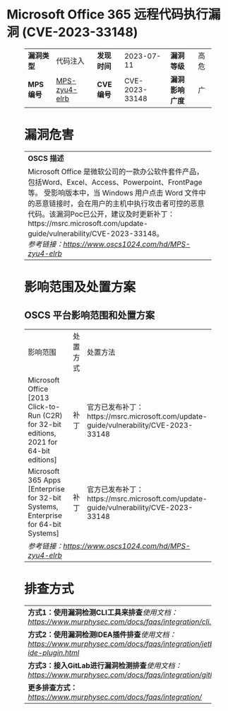 # Microsoft Office 365 远程代码执行漏洞 (CVE-2023-33148)
<figure class="wp-block-table">
    <table>
        <tbody>
        <tr>
            <td><strong>漏洞类型</strong></td>
            <td>代码注入</td>
            <td><strong>发现时间</strong></td>
            <td>2023-07-11</td>
            <td><strong>漏洞等级</strong></td>
            <td>高危</td>
        </tr>
        <tr>
            <td><strong>MPS编号</strong></td>
            <td><a href="https://www.oscs1024.com/hd/MPS-zyu4-elrb">MPS-zyu4-elrb</a></td>
            <td><strong>CVE编号</strong></td>
            <td>CVE-2023-33148</td>
            <td><strong>漏洞影响广度</strong></td>
            <td>广</td>
        </tr>
        </tbody>
    </table>
</figure>


<figure class="wp-block-table">
    <h1 class="wp-block-heading">漏洞危害</h1>
    <table>
        <tbody>
        <tr>
            <td><strong>OSCS 描述</strong></td>
        </tr>
        <tr>
            <td>Microsoft Office 是微软公司的一款办公软件套件产品，包括Word、Excel、Access、Powerpoint、FrontPage 等。 
受影响版本中，当 Windows 用户点击 Word 文件中的恶意链接时，会在用户的主机中执行攻击者可控的恶意代码。该漏洞Poc已公开，建议及时更新补丁：https://msrc.microsoft.com/update-guide/vulnerability/CVE-2023-33148。<br><em>参考链接：<a
                    href="https://www.oscs1024.com/hd/MPS-zyu4-elrb">https://www.oscs1024.com/hd/MPS-zyu4-elrb</a></em>
            </td>
        </tr>
        </tbody>
    </table>
</figure>


<figure class="wp-block-table alignleft">
    <h1 class="wp-block-heading">影响范围及处置方案</h1>
    <h2 class="wp-block-heading"><strong>OSCS</strong> <strong>平台影响范围和处置方案</strong></h2>
    <table>
        <tbody>
        <tr>
            <td>影响范围</td>
            <td>处置方式</td>
            <td>处置方法</td>
        </tr>
        <tr><td rowspan="1">Microsoft Office [2013 Click-to-Run (C2R) for 32-bit editions, 2021 for 64-bit editions]</td><td>补丁</td><td>官方已发布补丁：https://msrc.microsoft.com/update-guide/vulnerability/CVE-2023-33148</td></tr><tr><td rowspan="1">Microsoft 365 Apps [Enterprise for 32-bit Systems, Enterprise for 64-bit Systems]</td><td>补丁</td><td>官方已发布补丁：https://msrc.microsoft.com/update-guide/vulnerability/CVE-2023-33148</td></tr>
        <tr>
            <td colspan="3"><em>参考链接：</em><em><a
                    href="https://www.oscs1024.com/hd/MPS-zyu4-elrb">https://www.oscs1024.com/hd/MPS-zyu4-elrb</a></em></td>
        </tr>
        </tbody>
    </table>
</figure>


<figure class="wp-block-table">
    <h1 class="wp-block-heading">排查方式</h1>
    <table>
        <tbody>
        <tr>
            <td><strong>方式1：使用漏洞检测CLI工具来排查</strong><em>使用文档：<a
                    href="https://www.murphysec.com/docs/faqs/integration/cli.html">https://www.murphysec.com/docs/faqs/integration/cli.html</a></em>
            </td>
        </tr>
        <tr>
            <td><strong>方式2：使用漏洞检测IDEA插件排查</strong><em>使用文档：<a
                    href="https://www.murphysec.com/docs/faqs/integration/jetbrains-ide-plugin.html">https://www.murphysec.com/docs/faqs/integration/jetbrains-ide-plugin.html</a></em>
            </td>
        </tr>
        <tr>
            <td><strong>方式3：接入GitLab进行漏洞检测排查</strong><em>使用文档：<a
                    href="https://www.murphysec.com/docs/faqs/integration/gitlab.html">https://www.murphysec.com/docs/faqs/integration/gitlab.html</a></em>
            </td>
        </tr>
        <tr>
            <td><strong>更多排查方式：</strong><em><a
                    href="https://www.murphysec.com/docs/faqs/integration/">https://www.murphysec.com/docs/faqs/integration/</a></em>
            </td>
        </tr>
        </tbody>
    </table>
</figure>